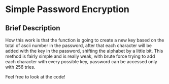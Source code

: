 # Simple Password Encryption

## Brief Description
How this work is that the function is going to create a new key based on the total of ascii number in the password, after that each character will be added with the key in the password, shifting the alphabet by a little bit.
This method is fairly simple and is really weak, with brute force trying to add each character with every possible key, password can be accessed only with 256 tries.

Feel free to look at the code!
